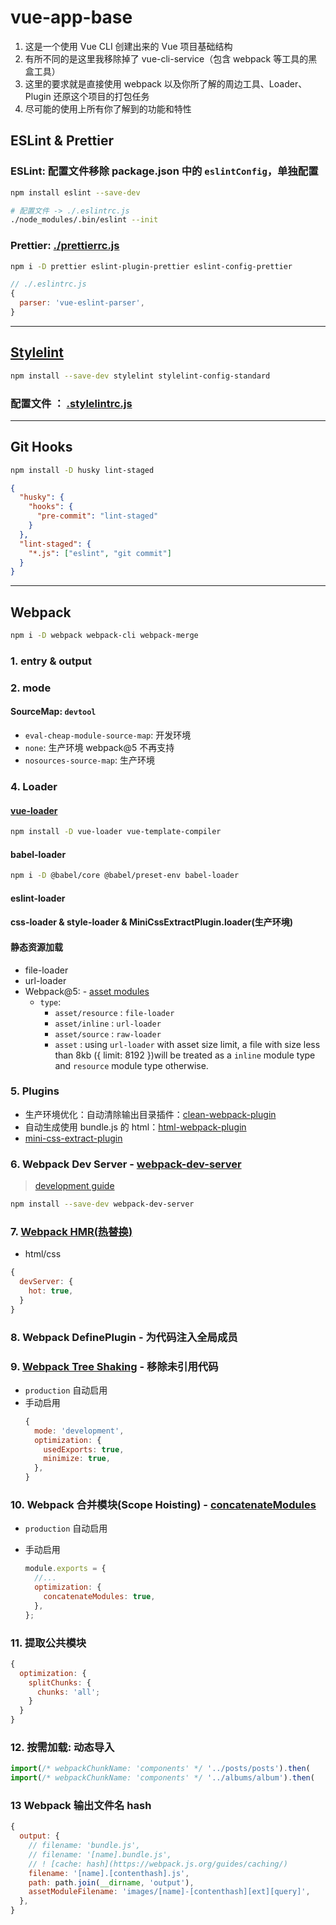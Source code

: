 # vue-app-base

1. 这是一个使用 Vue CLI 创建出来的 Vue 项目基础结构
2. 有所不同的是这里我移除掉了 vue-cli-service（包含 webpack 等工具的黑盒工具）
3. 这里的要求就是直接使用 webpack 以及你所了解的周边工具、Loader、Plugin 还原这个项目的打包任务
4. 尽可能的使用上所有你了解到的功能和特性

## ESLint & Prettier

### ESLint: 配置文件移除 package.json 中的 `eslintConfig`，单独配置

```sh
npm install eslint --save-dev

# 配置文件 -> ./.eslintrc.js
./node_modules/.bin/eslint --init
```

### Prettier: [./prettierrc.js](./.prettierrc.js)

```sh
npm i -D prettier eslint-plugin-prettier eslint-config-prettier
```

```js
// ./.eslintrc.js
{
  parser: 'vue-eslint-parser',
}
```

---

## [Stylelint](https://stylelint.io/user-guide/get-started)

```sh
npm install --save-dev stylelint stylelint-config-standard
```

### 配置文件 ： [.stylelintrc.js](./.stylelintrc.js)

---

## Git Hooks

```sh
npm install -D husky lint-staged
```

```json
{
  "husky": {
    "hooks": {
      "pre-commit": "lint-staged"
    }
  },
  "lint-staged": {
    "*.js": ["eslint", "git commit"]
  }
}
```

---

## Webpack

```sh
npm i -D webpack webpack-cli webpack-merge
```

### 1. entry & output

### 2. mode

#### SourceMap: `devtool`

- `eval-cheap-module-source-map`: 开发环境
- `none`: 生产环境 webpack@5 不再支持
- `nosources-source-map`: 生产环境

### 4. Loader

#### [vue-loader](https://vue-loader.vuejs.org/zh/guide/#%E6%89%8B%E5%8A%A8%E8%AE%BE%E7%BD%AE)

```sh
npm install -D vue-loader vue-template-compiler
```

#### babel-loader

```sh
npm i -D @babel/core @babel/preset-env babel-loader
```

#### eslint-loader

#### css-loader & style-loader & MiniCssExtractPlugin.loader(生产环境)

#### 静态资源加载

- file-loader
- url-loader
- Webpack@5: - [asset modules](https://webpack.js.org/guides/asset-modules/)
  - `type`:
    - `asset/resource` : `file-loader`
    - `asset/inline` : `url-loader`
    - `asset/source` : `raw-loader`
    - `asset` : using `url-loader` with asset size limit, a file with size less than 8kb ({ limit: 8192 })will be treated as a `inline` module type and `resource` module type otherwise.

### 5. Plugins

- 生产环境优化：自动清除输出目录插件：[clean-webpack-plugin](https://www.npmjs.com/package/clean-webpack-plugin)
- 自动生成使用 bundle.js 的 html：[html-webpack-plugin](https://www.npmjs.com/package/html-webpack-plugin)
- [mini-css-extract-plugin](https://www.npmjs.com/package/mini-css-extract-plugin)

### 6. Webpack Dev Server - [webpack-dev-server](https://github.com/webpack/webpack-dev-server)

> [development guide](https://webpack.js.org/guides/development/)

```sh
npm install --save-dev webpack-dev-server
```

### 7. [Webpack HMR(热替换)](https://webpack.js.org/guides/hot-module-replacement/#enabling-hmr)

- html/css

```js
{
  devServer: {
    hot: true,
  }
}
```

### 8. Webpack DefinePlugin - 为代码注入全局成员

### 9. [Webpack Tree Shaking](https://webpack.js.org/guides/tree-shaking/) - 移除未引用代码

- `production` 自动启用
- 手动启用
  ```js
  {
    mode: 'development',
    optimization: {
      usedExports: true,
      minimize: true,
    },
  }
  ```

### 10. Webpack 合并模块(Scope Hoisting) - [concatenateModules](https://webpack.js.org/configuration/optimization/#optimizationconcatenatemodules)

- `production` 自动启用
- 手动启用

  ```js
  module.exports = {
    //...
    optimization: {
      concatenateModules: true,
    },
  };
  ```

### 11. 提取公共模块

```js
{
  optimization: {
    splitChunks: {
      chunks: 'all';
    }
  }
}
```

### 12. 按需加载: 动态导入

```js
import(/* webpackChunkName: 'components' */ '../posts/posts').then(
import(/* webpackChunkName: 'components' */ '../albums/album').then(
```

### 13 Webpack 输出文件名 hash

```js
{
  output: {
    // filename: 'bundle.js',
    // filename: '[name].bundle.js',
    // ! [cache: hash](https://webpack.js.org/guides/caching/)
    filename: '[name].[contenthash].js',
    path: path.join(__dirname, 'output'),
    assetModuleFilename: 'images/[name]-[contenthash][ext][query]',
  },
}
```
